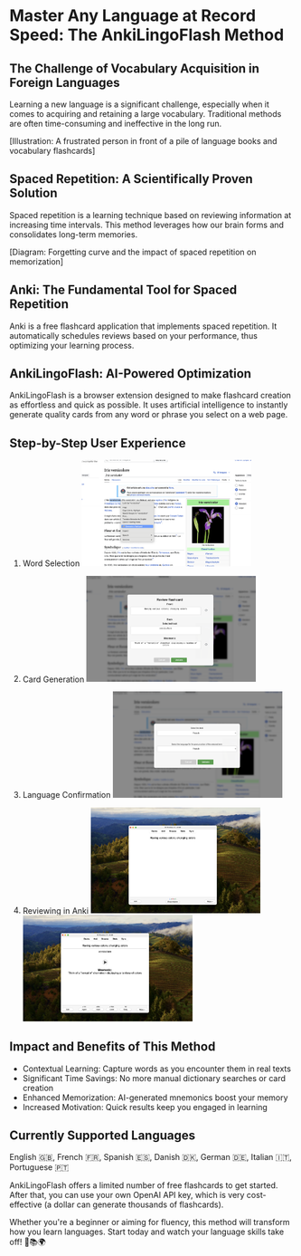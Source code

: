 # Master Any Language at Record Speed: The AnkiLingoFlash Method

## The Challenge of Vocabulary Acquisition in Foreign Languages

Learning a new language is a significant challenge, especially when it comes to acquiring and retaining a large vocabulary. Traditional methods are often time-consuming and ineffective in the long run.

[Illustration: A frustrated person in front of a pile of language books and vocabulary flashcards]

## Spaced Repetition: A Scientifically Proven Solution

Spaced repetition is a learning technique based on reviewing information at increasing time intervals. This method leverages how our brain forms and consolidates long-term memories.

[Diagram: Forgetting curve and the impact of spaced repetition on memorization]

## Anki: The Fundamental Tool for Spaced Repetition

Anki is a free flashcard application that implements spaced repetition. It automatically schedules reviews based on your performance, thus optimizing your learning process.

## AnkiLingoFlash: AI-Powered Optimization

AnkiLingoFlash is a browser extension designed to make flashcard creation as effortless and quick as possible. It uses artificial intelligence to instantly generate quality cards from any word or phrase you select on a web page.

## Step-by-Step User Experience

1. Word Selection
   <img src="img/1.png" alt="Screenshot: Selecting a word on a web page and the context menu" width="300">

2. Card Generation
   <img src="img/2.png" alt="Screenshot: Confirmation interface of the generated card" width="300">

3. Language Confirmation
   <img src="img/3.png" alt="Screenshot: Language selection for the word" width="300">

4. Reviewing in Anki
   <img src="img/4.png" alt="Screenshot: Anki review interface" width="300"> <img src="img/5.png" alt="Screenshot: Additional feature" width="300">

## Impact and Benefits of This Method

- Contextual Learning: Capture words as you encounter them in real texts
- Significant Time Savings: No more manual dictionary searches or card creation
- Enhanced Memorization: AI-generated mnemonics boost your memory
- Increased Motivation: Quick results keep you engaged in learning

## Currently Supported Languages

English 🇬🇧, French 🇫🇷, Spanish 🇪🇸, Danish 🇩🇰, German 🇩🇪, Italian 🇮🇹, Portuguese 🇵🇹

AnkiLingoFlash offers a limited number of free flashcards to get started. After that, you can use your own OpenAI API key, which is very cost-effective (a dollar can generate thousands of flashcards).

Whether you're a beginner or aiming for fluency, this method will transform how you learn languages. Start today and watch your language skills take off! 🚀📚🌍